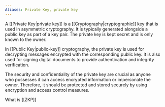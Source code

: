 ```yaml
---
Aliases: Private Key, private key
---
```


A [[Private Key|private key]] is a [[Cryptography|cryptographic]] key that is used in asymmetric cryptography. It is typically generated alongside a public key as part of a key pair. The private key is kept secret and is only known to the owner.

In [[Public Key|public-key]] cryptography, the private key is used for decrypting messages encrypted with the corresponding public key. It is also used for signing digital documents to provide authentication and integrity verification.

The security and confidentiality of the private key are crucial as anyone who possesses it can access encrypted information or impersonate the owner. Therefore, it should be protected and stored securely by using encryption and access control measures.

What is [[ZKP]]